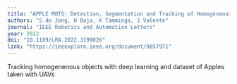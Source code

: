 ```yaml
---
title: "APPLE MOTS: Detection, Segmentation and Tracking of Homogeneous Objects Using MOTS"
authors: "S de Jong, H Baja, K Tamminga, J Valente"
journal: "IEEE Robotics and Automation Letters"
year: 2022
doi: "10.1109/LRA.2022.3199026"
link: "https://ieeexplore.ieee.org/document/9857971"
---
```


Tracking homogenenous objects with deep learning and dataset of Apples taken with UAVs

